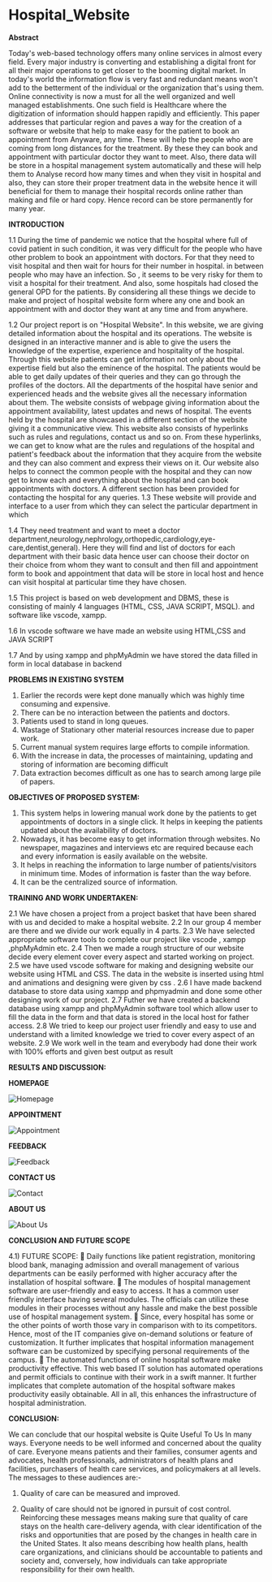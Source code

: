 # Hospital_Website
**Abstract**
 
Today's web-based technology offers many online services in almost every field. Every major industry is converting and establishing a digital front for all their major operations to get closer to the booming digital market. In today's world the information flow is very fast and redundant means won't add to the betterment of the individual or the organization that's using them. Online connectivity is now a must for all the well organized and well managed establishments. One such field is Healthcare where the digitization of information should happen rapidly and efficiently. This paper addresses that particular region and paves a way for the creation of a software or website that help to make easy for the patient to book an appointment from Anyware, any time. These will help the people who are coming from long distances for the treatment. By these they can book and appointment with particular doctor they want to meet. Also, there data will be store in a hospital management system automatically and these will help them to Analyse record how many times and when they visit in hospital and also, they can store their proper treatment data in the website hence it will beneficial for them to manage their hospital records online rather than making and file or hard copy. Hence record can be store permanently for many year. 
 
**INTRODUCTION**

1.1 During the time of pandemic we notice that the hospital  where full of covid patient in such condition, it was very difficult for the people who have other problem to book an  appointment with doctors. For that they need to visit hospital and then wait for hours   for their number in  hospital. in between people who may have an infection. So , it seems to be very risky for them to visit a hospital for their treatment. And also, some hospitals had closed the general OPD for the patients. By considering all these things we decide to make and project of hospital website form where any one and book an appointment with and doctor they want  at any time and from anywhere. 
 
1.2 Our project report is on "Hospital Website". In this website, we are giving detailed information about the hospital and its operations. The website is designed in an interactive manner and is able to give the users the knowledge of the expertise, experience and hospitality of the hospital. Through this website patients can get information not only about the expertise field but also the eminence of the hospital. The patients would be able to get daily updates of their queries and they can go through the profiles of the doctors. All the departments of the hospital have senior and experienced heads and the website gives all the necessary information about them. The website consists of webpage giving information about the appointment availability, latest updates and news of hospital. The events held by the hospital are showcased in a different section of the website giving it a communicative view. This website also consists of hyperlinks such as rules and regulations, contact us and so on. From these hyperlinks, we can get to know what are the rules and regulations of the hospital and patient's feedback about the information that they acquire from the website and they can also comment and express their views on it. Our website also helps to connect the common people with the hospital and they can now get to know each and everything about the hospital and can book appointments with doctors. A different section has been provided for contacting the hospital for any queries. 
1.3 These website will provide and interface to a user from  which they can select the particular department in which        
 
1.4 They need treatment and want to meet a doctor department,neurology,nephrology,orthopedic,cardiology,eye- care,dentist,general).   Here they will find and list of doctors for each department with their basic data hence user can choose their doctor on their choice from whom they want to consult and then  fill and appointment form to book and appointment  that data will be store in local host and hence can visit hospital at particular time they have chosen. 
 
1.5 This project is based on web development and DBMS, these is  consisting of mainly 4 languages (HTML, CSS, JAVA SCRIPT,  MSQL).  and software like vscode, xampp. 
 
1.6 In vscode software we have made an website using HTML,CSS  and JAVA SCRIPT 
 
1.7 And by using xampp and phpMyAdmin we have stored the data filled in form in local   database in backend     
  
 
 
**PROBLEMS IN EXISTING SYSTEM** 

1.	Earlier the records were kept done manually which was highly time consuming and expensive. 
2.	There can be no interaction between the patients and doctors. 
3.	Patients used to stand in long queues. 
4.	Wastage of Stationary other material resources increase due to paper work. 
5.	Current manual system requires large efforts to compile information. 
6.	With the increase in data, the processes of maintaining, updating and storing of information are becoming difficult 
7.	Data extraction becomes difficult as one has to search among large pile of papers. 
 
**OBJECTIVES OF PROPOSED SYSTEM:** 
 
1.	This system helps in lowering manual work done by the patients to get appointments of doctors in a single click. It helps in keeping the patients updated about the availability of doctors. 
2.	Nowadays, it has become easy to get information through websites. No newspaper, magazines and interviews etc are required because each and every information is easily available on the website. 
3.	It helps in reaching the information to large number of patients/visitors in minimum time. Modes of information is faster than the way before. 
4.	It can be the centralized source of information. 

**TRAINING AND WORK UNDERTAKEN:** 

2.1 We have chosen a project from a project basket that have been shared with us and decided to make a hospital website. 
2.2 In our group 4 member are there and we divide our work equally in 4 parts. 
2.3 We have selected appropriate software tools to complete our project like vscode , xampp ,phpMyAdmin etc. 
2.4  Then we made a rough structure of our website decide every element cover every aspect and started working on project.  
2.5 we have used vscode software for making and designing website our website using HTML and CSS. The data in the website is inserted using html and animations and designing were given by css . 
2.6 I have made backend database to store data using xampp and phpmyadmin and done some other designing work of our project. 
2.7 Futher we have created a backend database using xampp and phpMyAdmin software tool which allow user to fill the data in  the form and that data is stored in the local host for father access. 
2.8 We tried to keep our project user friendly and easy to use and understand with a limited knowledge we tried to cover every  aspect of an website. 
2.9 We work well in the team and everybody had done their work with 100% efforts and given best output as result  
 
**RESULTS AND DISCUSSION:**

**HOMEPAGE**

![Homepage](https://github.com/abhisheksingh4891/Hospital_Website/assets/75315222/03f4e652-99b2-45dd-9520-9beb1579779e)



**APPOINTMENT**

![Appointment](https://github.com/abhisheksingh4891/Hospital_Website/assets/75315222/f9fce112-d8e7-43f3-8647-85e6a1e7a231)



**FEEDBACK**

![Feedback](https://github.com/abhisheksingh4891/Hospital_Website/assets/75315222/ab5c327e-b719-48a0-88d6-6283e7113ec5)



**CONTACT US**

![Contact](https://github.com/abhisheksingh4891/Hospital_Website/assets/75315222/1e23feac-4c10-47b3-a1a4-63d18ec1ee5e)



**ABOUT US**

 ![About Us](https://github.com/abhisheksingh4891/Hospital_Website/assets/75315222/fffe4b4e-5c6c-4852-a820-1f53b23ed45e)



**CONCLUSION AND FUTURE SCOPE**

4.1) FUTURE SCOPE:
	Daily functions like patient registration, monitoring blood bank, managing admission and overall management of various departments can be easily performed with higher accuracy after the installation of hospital software.
	The modules of hospital management software are user-friendly and easy to access. It has a common user friendly interface having several modules. The officials can utilize these modules in their processes without any hassle and make the best possible use of hospital management system.
	Since, every hospital has some or the other points of worth those vary in comparison with to its competitors. Hence, most of the IT companies give on-demand solutions or feature of customization. It further implicates that hospital information management software can be customized by specifying personal requirements of the campus.
	The automated functions of online hospital software make productivity effective. This web based IT solution has automated operations and permit officials to continue with their work in a swift manner. It further implicates that complete automation of the hospital software makes productivity easily obtainable. All in all, this enhances the infrastructure of hospital administration.

**CONCLUSION:**

We can conclude that our hospital website is Quite Useful To Us In many ways. Everyone needs to be well informed and concerned about the quality of care. Everyone means patients and their families, consumer agents and advocates, health professionals, administrators of health plans and facilities, purchasers of health care services, and policymakers at all levels. The messages to these audiences are:-

1)	Quality of care can be measured and improved. 

2)	Quality of care should not be ignored in pursuit of cost control. Reinforcing these messages means making sure that quality of care stays on the health care-delivery agenda, with clear identification of the risks and opportunities that are posed by the changes in health care in the United States. It also means describing how health plans, health care organizations, and clinicians should be accountable to patients and society and, conversely, how individuals can take appropriate responsibility for their own health.
